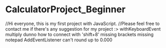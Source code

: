 # CalculatorProject_Beginner
//Hi everyone, this is my first project with JavaScript.
//Please feel free to contact me if there's any suggestion for my project :>
withKeyboardEvent
multiply dunno how to connect with 'shift+8'
missing brackets
missing notepad AddEventListener
can't round up to 0.000
